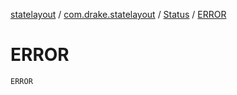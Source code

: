 [statelayout](../../index.md) / [com.drake.statelayout](../index.md) / [Status](index.md) / [ERROR](./-e-r-r-o-r.md)

# ERROR

`ERROR`
